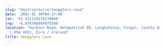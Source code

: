 ```yaml
---
slug: "daytrip/eu/ie/smugglers-cave"
date: '2001-01-30T04:37:00'
lat: '53.551119176270866'
lng: '-6.078786849975586'
location: "Harbour Road, Holmpatrick ED, Loughshinny, Fingal, County Dublin, Leinster,\
  \ K56 VH31, Éire / Ireland"
title: Smugglers Cave
---
```



